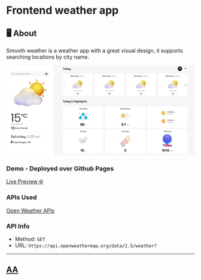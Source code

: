 #  Frontend weather app

## 🖥 About
Smooth weather is a weather app with a great visual design, it supports searching locations by city name. 

<a href="https://jkalbasri.github.io/weather-app/" target="blank" align="center">
  <picture>
    <source media="(prefers-color-scheme: dark)" srcset="static/media/readme.png">
    <img alt="READMEs Screenshot" src="static/media/readme.png">
  </picture>
</a>


### Demo - Deployed over Github Pages 
<a href="https://jkalbasri.github.io/weather-app/" target="blank" align="center"> 
Live Preview 🌐
</a>

### APIs Used
[Open Weather APIs](https://openweathermap.org/)

### API Info
* Method: `GET`
* URL: `https://api.openweathermap.org/data/2.5/weather?`
---
## [AA](http://albasri.dk/)
